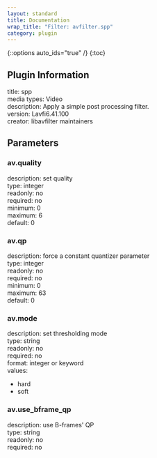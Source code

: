```yaml
---
layout: standard
title: Documentation
wrap_title: "Filter: avfilter.spp"
category: plugin
---
```

{::options auto_ids="true" /}
{:toc}

## Plugin Information

title: spp  
media types:
Video  
description: Apply a simple post processing filter.  
version: Lavfi6.41.100  
creator: libavfilter maintainers  

## Parameters

### av.quality

  
description:
set quality  
type: integer  
readonly: no  
required: no  
minimum: 0  
maximum: 6  
default: 0  

### av.qp

  
description:
force a constant quantizer parameter  
type: integer  
readonly: no  
required: no  
minimum: 0  
maximum: 63  
default: 0  

### av.mode

  
description:
set thresholding mode  
type: string  
readonly: no  
required: no  
format: integer or keyword  
values:  
* hard
* soft

### av.use_bframe_qp

  
description:
use B-frames&#39; QP  
type: string  
readonly: no  
required: no  

